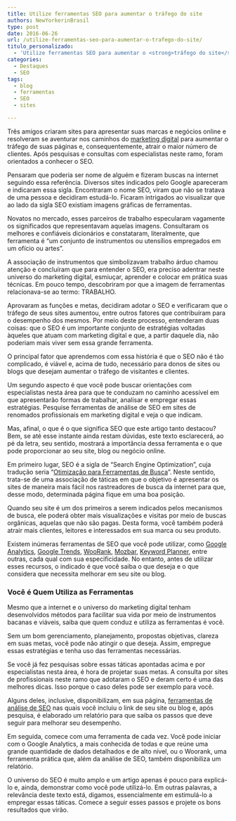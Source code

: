```yaml
---
title: Utilize ferramentas SEO para aumentar o tráfego do site
authors: NewYorkerinBrasil
type: post
date: 2016-06-26
url: /utilize-ferramentas-seo-para-aumentar-o-trafego-do-site/
titulo_personalizado:
  - 'Utilize ferramentas SEO para aumentar o <strong>tráfego do site</strong>'
categories:
  - Destaques
  - SEO
tags:
  - blog
  - ferramentas
  - SEO
  - sites

---
```

Três amigos criaram sites para apresentar suas marcas e negócios online e resolveram se aventurar nos caminhos do [marketing digital](https://br.sharpspring.com/marketing-digital/) para aumentar o tráfego de suas páginas e, consequentemente, atrair o maior número de clientes. Após pesquisas e consultas com especialistas neste ramo, foram orientados a conhecer o SEO.

Pensaram que poderia ser nome de alguém e fizeram buscas na internet seguindo essa referência. Diversos sites indicados pelo Google apareceram e indicaram essa sigla. Encontraram o nome SEO, viram que não se tratava de uma pessoa e decidiram estudá-lo. Ficaram intrigados ao visualizar que ao lado da sigla SEO existiam imagens gráficas de ferramentas.

Novatos no mercado, esses parceiros de trabalho especularam vagamente os significados que representavam aquelas imagens. Consultaram os melhores e confiáveis dicionários e constataram, literalmente, que ferramenta é “um conjunto de instrumentos ou utensílios empregados em um ofício ou artes”.

A associação de instrumentos que simbolizavam trabalho árduo chamou atenção e concluíram que para entender o SEO, era preciso adentrar neste universo do marketing digital, esmiuçar, aprender e colocar em prática suas técnicas. Em pouco tempo, descobriram por que a imagem de ferramentas relacionava-se ao termo: TRABALHO.

Aprovaram as funções e metas, decidiram adotar o SEO e verificaram que o tráfego de seus sites aumentou, entre outros fatores que contribuíram para o desempenho dos mesmos. Por meio deste processo, entenderam duas coisas: que o SEO é um importante conjunto de estratégias voltadas àqueles que atuam com marketing digital e que, a partir daquele dia, não poderiam mais viver sem essa grande ferramenta.

O principal fator que aprendemos com essa história é que o SEO não é tão complicado, é viável e, acima de tudo, necessário para donos de sites ou blogs que desejam aumentar o tráfego de visitantes e clientes.

Um segundo aspecto é que você pode buscar orientações com especialistas nesta área para que te conduzam no caminho acessível em que apresentarão formas de trabalhar, analisar e empregar essas estratégias. Pesquise ferramentas de análise de SEO em sites de renomados profissionais em marketing digital e veja o que indicam.

Mas, afinal, o que é o que significa SEO que este artigo tanto destacou? Bem, se até esse instante ainda restam dúvidas, este texto esclarecerá, ao pé da letra, seu sentido, mostrará a importância dessa ferramenta e o que pode proporcionar ao seu site, blog ou negócio online.

Em primeiro lugar, SEO é a sigla de “Search Engine Optimization”, cuja tradução seria “[Otimização para Ferramentas de Busca][1]”. Neste sentido, trata-se de uma associação de táticas em que o objetivo é apresentar os sites de maneira mais fácil nos rastreadores de busca da internet para que, desse modo, determinada página fique em uma boa posição.

Quando seu site é um dos primeiros a serem indicados pelos mecanismos de busca, ele poderá obter mais visualizações e visitas por meio de buscas orgânicas, aquelas que não são pagas. Desta forma, você também poderá atrair mais clientes, leitores e interessados em sua marca ou seu produto.

Existem inúmeras ferramentas de SEO que você pode utilizar, como [Google Analytics][2], [Google Trends][3], [WooRank][4], [Mozbar][5], [Keyword Planner][6], entre outras, cada qual com sua especificidade. No entanto, antes de utilizar esses recursos, o indicado é que você saiba o que deseja e o que considera que necessita melhorar em seu site ou blog.

### **Você é Quem Utiliza as Ferramentas**

Mesmo que a internet e o universo do marketing digital tenham desenvolvidos métodos para facilitar sua vida por meio de instrumentos bacanas e viáveis, saiba que quem conduz e utiliza as ferramentas é você.

Sem um bom gerenciamento, planejamento, propostas objetivas, clareza em suas metas, você pode não atingir o que deseja. Assim, empregue essas estratégias e tenha uso das ferramentas necessárias.

Se você já fez pesquisas sobre essas táticas apontadas acima e por especialistas nesta área, é hora de projetar suas metas. A consulta por sites de profissionais neste ramo que adotaram o SEO e deram certo é uma das melhores dicas. Isso porque o caso deles pode ser exemplo para você.

Alguns deles, inclusive, disponibilizam, em sua página, [ferramentas de análise de SEO][7] nas quais você incluiu o link de seu site ou blog e, após pesquisa, é elaborado um relatório para que saiba os passos que deve seguir para melhorar seu desempenho.

Em seguida, comece com uma ferramenta de cada vez. Você pode iniciar com o Google Analytics, a mais conhecida de todas e que reúne uma grande quantidade de dados detalhados e de alto nível, ou o Woorank, uma ferramenta prática que, além da análise de SEO, também disponibiliza um relatório.

O universo do SEO é muito amplo e um artigo apenas é pouco para explicá-lo e, ainda, demonstrar como você pode utilizá-lo. Em outras palavras, a relevância deste texto está, digamos, essencialmente em estimulá-lo a empregar essas táticas. Comece a seguir esses passos e projete os bons resultados que virão.

 [1]: https://neilpatel.com/br/2016/02/14/o-guia-definitivo-de-fatores-que-nao-afetam-os-mecanismos-de-busca/
 [2]: https://analytics.google.com/
 [3]: https://www.google.com/trends/
 [4]: https://www.woorank.com/
 [5]: https://moz.com/tools/seo-toolbar
 [6]: https://adwords.google.com/KeywordPlanner
 [7]: https://neilpatel.com/br/seo-analyzer
